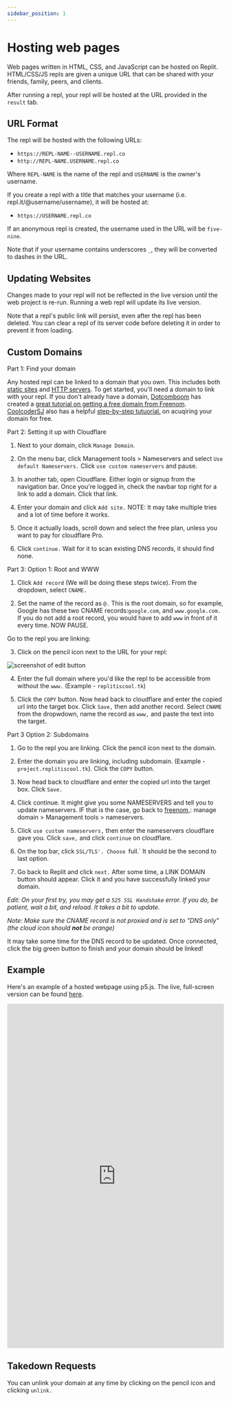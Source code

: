 ```yaml
---
sidebar_position: 1
---
```


# Hosting web pages

Web pages written in HTML, CSS, and JavaScript can be hosted on Replit. HTML/CSS/JS repls are given a unique URL that can be shared with your friends, family, peers, and clients.

After running a repl, your repl will be hosted at the URL provided in the `result` tab.

## URL Format

The repl will be hosted with the following URLs:
* `https://REPL-NAME--USERNAME.repl.co`
* `http://REPL-NAME.USERNAME.repl.co`

Where `REPL-NAME` is the name of the repl and `USERNAME` is the owner's username.

If you create a repl with a title that matches your username (i.e. repl.it/@username/username), it will be hosted at:
* `https://USERNAME.repl.co`


If an anonymous repl is created, the username used in the URL will be `five-nine`.

Note that if your username contains underscores `_`, they will be converted to dashes in the URL.

## Updating Websites

Changes made to your repl will not be reflected in the live version until the web project is re-run. Running a web repl will update its live version.

Note that a repl's public link will persist, even after the repl has been deleted. You can clear a repl of its server code before deleting it in order to prevent it from loading.

## Custom Domains

Part 1: Find your domain

Any hosted repl can be linked to a domain that you own. This includes both [static sites](#hosting-a-web-site) and [HTTP servers](/repls/http-servers). To get started, you'll need a domain to link with your repl. If you don't already have a domain, [Dotcomboom](https://replit.com/@dotcomboom) has created a [great tutorial on getting a free domain from Freenom](https://replit.com/talk/learn/How-to-use-a-custom-domain/8834). [CoolcoderSJ](https://replit.com/@CoolCoderSJ) also has a helpful [step-by-step tutuorial.](https://replit.com/talk/learn/Link-Domains-with-Replit/124838) on acuqiring your domain for free.

Part 2: Setting it up with Cloudflare

1. Next to your domain, click `Manage Domain`.

2. On the menu bar, click Management tools > Nameservers and select `Use default Nameservers.` Click `use custom nameservers` and pause.

3. In another tab, open Cloudflare. Either login or signup from the navigation bar. Once you're logged in, check the navbar top right for a link to add a domain. Click that link.

4. Enter your domain and click `Add site.` NOTE: It may take multiple tries and a lot of time before it works.

5. Once it actually loads, scroll down and select the free plan, unless you want to pay for cloudflare Pro.

6. Click `continue.` Wait for it to scan existing DNS records, it should find none.


Part 3: 
Option 1: Root and WWW

1. Click `Add record` (We will be doing these steps twice). From the dropdown, select `CNAME.`

2. Set the name of the record as `@.` This is the root domain, so for example, Google has these two CNAME records:`google.com`, and `www.google.com.` If you do not add a root record, you would have to add `www` in front of it every time. NOW PAUSE.

Go to the repl you are linking:

3. Click on the pencil icon next to the URL for your repl:

![screenshot of edit button](https://replit-docs-images.bardia.repl.co/images/repls/edit-custom-domain-icon.png)

4. Enter the full domain where you'd like the repl to be accessible from without the `www.` (Example - `replitiscool.tk`)


5. Click the `COPY` button. Now head back to cloudflare and enter the copied url into the target box. Click `Save,` then add another record. Select `CNAME` from the dropwdown, name the record as `www,` and paste the text into the target.

Part 3
Option 2: Subdomains

1. Go to the repl you are linking. Click the pencil icon next to the domain.

2. Enter the domain you are linking, including subdomain. (Example - `project.replitiscool.tk`). Click the `COPY` button.

3. Now head back to cloudflare and enter the copied url into the target box.
Click `Save.`

4. Click continue. It might give you some NAMESERVERS and tell you to update nameservers. IF that is the case, go back to [freenom,](https://my.freenom.com/clientarea.php?action=domains): manage domain > Management tools > nameservers.

5. Click `use custom nameservers,` then enter the nameservers cloudflare gave you. Click `save,` and click `continue` on cloudflare.

6.  On the top bar, click `SSL/TLS'. Choose `full.` It should be the second to last option.

7. Go back to Replit and click `next.` After some time, a LINK DOMAIN button should appear. Click it and you have successfully linked your domain.


*Edit: On your first try, you may get a `525 SSL Handshake` error. If you do, be patient, wait a bit, and reload. It takes a bit to update.*


*Note: Make sure the CNAME record is not proxied and is set to "DNS only" (the cloud icon should **not** be orange)*

It may take some time for the DNS record to be updated. Once connected, click the big green button to finish and your domain should be linked!


## Example

Here's an example of a hosted webpage using p5.js. The live, full-screen version can be found [here](https://p5-demo--timmy_i_chen.repl.co).

<iframe height="800px" width="100%" src="https://replit.com/@timmy_i_chen/p5-demo?lite=true" scrolling="no" frameborder="no" allowtransparency="true" allowfullscreen="true" sandbox="allow-forms allow-pointer-lock allow-popups allow-same-origin allow-scripts allow-modals"></iframe>

## Takedown Requests

You can unlink your domain at any time by clicking on the pencil icon and clicking `unlink.`
